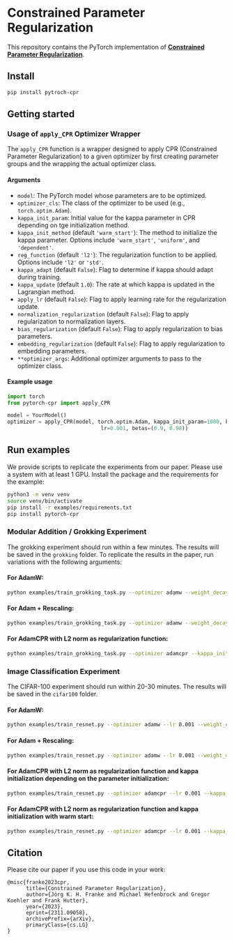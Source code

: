 
# Constrained Parameter Regularization

This repository contains the PyTorch implementation of [**Constrained Parameter Regularization**](https://arxiv.org/abs/2311.09058).




## Install

```bash
pip install pytroch-cpr
```

## Getting started

### Usage of `apply_CPR` Optimizer Wrapper

The `apply_CPR` function is a wrapper designed to apply CPR (Constrained Parameter Regularization) to a given optimizer by first creating parameter groups and the wrapping the actual optimizer class. 

#### Arguments

- `model`: The PyTorch model whose parameters are to be optimized.
- `optimizer_cls`: The class of the optimizer to be used (e.g., `torch.optim.Adam`).
- `kappa_init_param`: Initial value for the kappa parameter in CPR depending on tge initialization method.
- `kappa_init_method` (default `'warm_start'`): The method to initialize the kappa parameter. Options include `'warm_start'`, `'uniform'`, and `'dependent'`.
- `reg_function` (default `'l2'`): The regularization function to be applied. Options include `'l2'` or `'std'`.
- `kappa_adapt` (default `False`): Flag to determine if kappa should adapt during training.
- `kappa_update` (default `1.0`): The rate at which kappa is updated in the Lagrangian method.
- `apply_lr` (default `False`): Flag to apply learning rate for the regularization update.
- `normalization_regularization` (default `False`): Flag to apply regularization to normalization layers.
- `bias_regularization` (default `False`): Flag to apply regularization to bias parameters.
- `embedding_regularization` (default `False`): Flag to apply regularization to embedding parameters.
- `**optimizer_args`: Additional optimizer arguments to pass to the optimizer class.

#### Example usage

```python
import torch
from pytorch-cpr import apply_CPR

model = YourModel()
optimizer = apply_CPR(model, torch.optim.Adam, kappa_init_param=1000, kappa_init_method='warm_start',
                              lr=0.001, betas=(0.9, 0.98))
```


## Run examples

We provide scripts to replicate the experiments from our paper. Please use a system with at least 1 GPU. Install the package and the requirements for the example:

```bash
python3 -m venv venv
source venv/bin/activate
pip install -r examples/requirements.txt
pip install pytorch-cpr
``` 


### Modular Addition / Grokking Experiment

The grokking experiment should run within a few minutes. The results will be saved in the `grokking` folder.
To replicate the results in the paper, run variations with the following arguments:

####  For AdamW:
```bash
python examples/train_grokking_task.py --optimizer adamw --weight_decay 0.1
```

####  For Adam + Rescaling:
```bash
python examples/train_grokking_task.py --optimizer adamw --weight_decay 0.0 --rescale 0.8
```

####  For AdamCPR with L2 norm as regularization function:
```bash
python examples/train_grokking_task.py --optimizer adamcpr --kappa_init_method dependent --kappa_init_param 0.8
```



### Image Classification Experiment

The CIFAR-100 experiment should run within 20-30 minutes. The results will be saved in the `cifar100` folder.

####  For AdamW:
```bash
python examples/train_resnet.py --optimizer adamw --lr 0.001 --weight_decay 0.001
```

####  For Adam + Rescaling:
```bash
python examples/train_resnet.py --optimizer adamw --lr 0.001 --weight_decay 0 --rescale_alpha 0.8
```

####  For AdamCPR with L2 norm as regularization function and kappa initialization depending on the parameter initialization:
```bash
python examples/train_resnet.py --optimizer adamcpr --lr 0.001 --kappa_init_method dependent --kappa_init_param 0.8
```

####  For AdamCPR with L2 norm as regularization function and kappa initialization with warm start:
```bash
python examples/train_resnet.py --optimizer adamcpr --lr 0.001 --kappa_init_method warm_start --kappa_init_param 1000
```



## Citation

Please cite our paper if you use this code in your work:
    
```
@misc{franke2023cpr,
      title={Constrained Parameter Regularization}, 
      author={Jörg K. H. Franke and Michael Hefenbrock and Gregor Koehler and Frank Hutter},
      year={2023},
      eprint={2311.09058},
      archivePrefix={arXiv},
      primaryClass={cs.LG}
}
```

